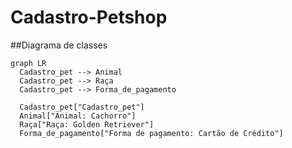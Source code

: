 # Cadastro-Petshop
##Diagrama de classes
```mermaid
graph LR
  Cadastro_pet --> Animal
  Cadastro_pet --> Raça
  Cadastro_pet --> Forma_de_pagamento

  Cadastro_pet["Cadastro_pet"]
  Animal["Animal: Cachorro"]
  Raça["Raça: Golden Retriever"]
  Forma_de_pagamento["Forma de pagamento: Cartão de Crédito"]

```

